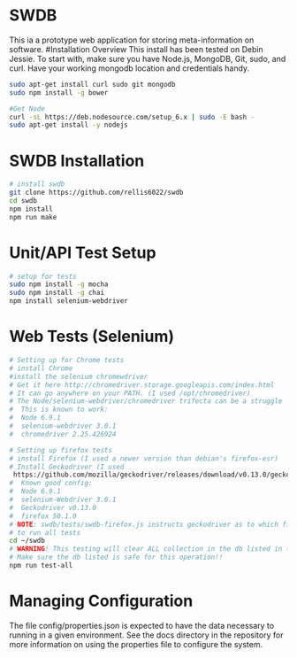 # SWDB
This ia a prototype web application for storing meta-information on software.
#Installation Overview
This install has been tested on Debin Jessie.
To start with, make sure you have Node.js, MongoDB, Git, sudo, and curl. 
Have your working mongodb location and credentials handy.
```sh
sudo apt-get install curl sudo git mongodb
sudo npm install -g bower
```
``` sh
#Get Node
curl -sL https://deb.nodesource.com/setup_6.x | sudo -E bash -
sudo apt-get install -y nodejs
```

# SWDB Installation
``` bash
# install swdb
git clone https://github.com/rellis6022/swdb
cd swdb
npm install
npm run make
```

# Unit/API Test Setup
``` sh
# setup for tests
sudo npm install -g mocha
sudo npm install -g chai
npm install selenium-webdriver
```

# Web Tests (Selenium)
```sh
# Setting up for Chrome tests
# install Chrome
#install the selenium chromewdriver
# Get it here http://chromedriver.storage.googleapis.com/index.html
# It can go anywhere on your PATH. (I used /opt/chromedriver)
# The Node/selenium-webdriver/chromedriver trifecta can be a struggle
#  This is known to work:
#  Node 6.9.1
#  selenium-webdriver 3.0.1
#  chromedriver 2.25.426924

# Setting up firefox tests
# install Firefox (I used a newer version than debian's firefox-esr)
# Install Geckodriver (I used 
 https://github.com/mozilla/geckodriver/releases/download/v0.13.0/geckodriver-v0.13.0-linux64.tar.gz)
#  Known good config:
#  Node 6.9.1
#  selenium-Webdriver 3.0.1
#  Geckodriver v0.13.0
#  firefox 50.1.0
# NOTE: swdb/tests/swdb-firefox.js instructs geckodriver as to which firefox it should use. Update the firefox path here if necessary.
# to run all tests
cd ~/swdb
# WARNING! This testing will clear ALL collection in the db listed in the swdbrc file.
# Make sure the db listed is safe for this operation!!
npm run test-all
```
# Managing Configuration
The file config/properties.json is expected to have the data necessary to running in a given environment.
See the docs directory in the repository for more information on using the properties file to configure the system.


